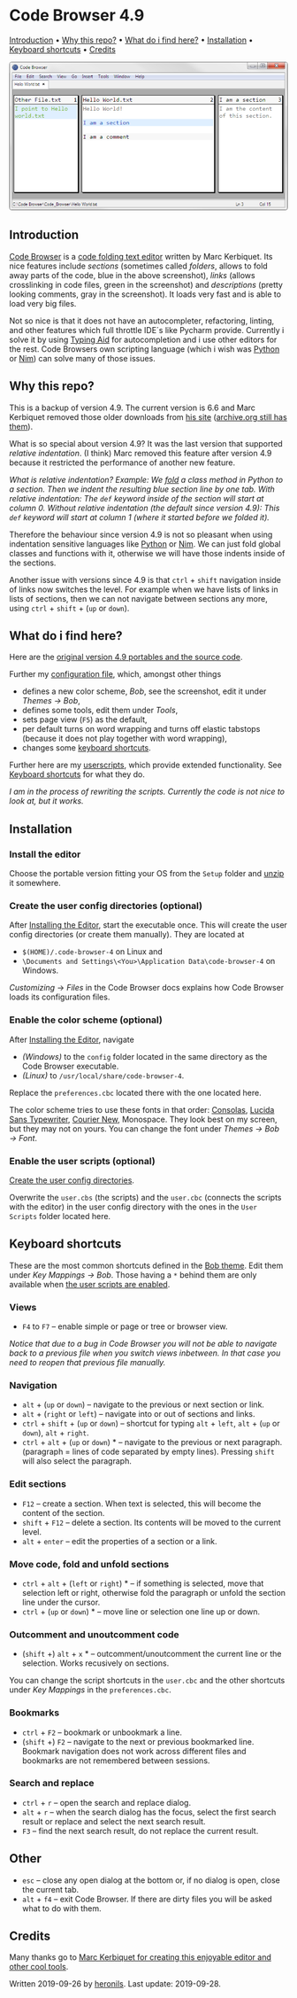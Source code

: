 # Code Browser 4.9

[Introduction](#introduction) • [Why this repo?](#why-this-repo) • [What do i find here?](#what-do-i-find-here) • [Installation](#installation) • [Keyboard shortcuts](#keyboard-shortcuts) • [Credits](#credits)

![Screenshot of Code Browser](Screenshot.png)

## Introduction

[Code Browser](http://tibleiz.net/code-browser/) is a [code folding text editor](http://www.tibleiz.net/code-browser/code-folding.html) written by Marc Kerbiquet. Its nice features include *sections* (sometimes called *folders*, allows to fold away parts of the code, blue in the above screenshot), *links* (allows crosslinking in code files, green in the screenshot) and *descriptions* (pretty looking comments, gray in the screenshot). It loads very fast and is able to load very big files.

Not so nice is that it does not have an autocompleter, refactoring, linting, and other features which full throttle IDE´s like Pycharm provide. Currently i solve it by using [Typing Aid](https://github.com/ManiacDC/TypingAid) for autocompletion and i use other editors for the rest. Code Browsers own scripting language (which i wish was [Python](https://www.python.org/) or [Nim](https://nim-lang.org/)) can solve many of those issues.

## Why this repo?

This is a backup of version 4.9. The current version is 6.6 and Marc Kerbiquet removed those older downloads from [his site](http://tibleiz.net/code-browser/download.html) ([archive.org still has them](https://web.archive.org/web/20160912162221/http://tibleiz.net:80/code-browser/download.html)).

What is so special about version 4.9? It was the last version that supported *relative indentation*. (I think) Marc removed this feature after version 4.9 because it restricted the performance of another new feature.

*What is relative indentation? Example: We [fold](http://www.tibleiz.net/code-browser/code-folding.html) a class method in Python to a section. Then we indent the resulting blue section line by one tab. With relative indentation: The `def` keyword inside of the section will start at column 0. Without relative indentation (the default since version 4.9): This `def` keyword will start at column 1 (where it started before we folded it).*

Therefore the behaviour since version 4.9 is not so pleasant when using indentation sensitive languages like [Python](https://www.python.org/) or [Nim](https://nim-lang.org/). We can just fold global classes and functions with it, otherwise we will have those indents inside of the sections.

Another issue with versions since 4.9 is that `ctrl` + `shift` navigation inside of links now switches the level. For example when we have lists of links in lists of sections, then we can not navigate between sections any more, using `ctrl` + `shift` + (`up` or `down`).

## What do i find here?

Here are the [original version 4.9 portables and the source code](#install-the-editor).

Further my [configuration file](#enable-the-color-scheme-optional), which, amongst other things

* defines a new color scheme, *Bob*, see the screenshot, edit it under *Themes → Bob*,
* defines some tools, edit them under *Tools*,
* sets page view (`F5`) as the default,
* per default turns on word wrapping and turns off elastic tabstops (because it does not play together with word wrapping),
* changes some [keyboard shortcuts](#keyboard-shortcuts).

Further here are my [userscripts](#enable-the-user-scripts-optional), which provide extended functionality. See [Keyboard shortcuts](#keyboard-shortcuts) for what they do.

*I am in the process of rewriting the scripts. Currently the code is not nice to look at, but it works.*

## Installation

### Install the editor

Choose the portable version fitting your OS from the `Setup` folder and [unzip](https://www.7-zip.org/) it somewhere.

### Create the user config directories (optional)

After [Installing the Editor](#install-the-editor), start the executable once. This will create the user config directories (or create them manually). They are located at

* `$(HOME)/.code-browser-4` on Linux and
* `\Documents and Settings\<You>\Application Data\code-browser-4` on Windows.

*Customizing* → *Files* in the Code Browser docs explains how Code Browser loads its configuration files.

### Enable the color scheme (optional)

After [Installing the Editor](#install-the-editor), navigate

* *(Windows)* to the `config` folder located in the same directory as the Code Browser executable.
* *(Linux)* to `/usr/local/share/code-browser-4`.

Replace the `preferences.cbc` located there with the one located here.

The color scheme tries to use these fonts in that order: [Consolas](https://www.google.com/search?q=Download+Consolas+font), [Lucida Sans Typewriter](https://www.google.com/search?q=Download+Lucida+Sans+Typewriter+font), [Courier New](https://www.google.com/search?q=Download+Courier+New+font), Monospace. They look best on my screen, but they may not on yours. You can change the font under *Themes → Bob → Font*.

### Enable the user scripts (optional)

[Create the user config directories](#create-the-user-config-directories-optional).

Overwrite the `user.cbs` (the scripts) and the `user.cbc` (connects the scripts with the editor) in the user config directory with the ones in the `User Scripts` folder located here.

## Keyboard shortcuts

These are the most common shortcuts defined in the [Bob theme](#enable-the-color-scheme-optional). Edit them under *Key Mappings → Bob*. Those having a `*` behind them are only available when [the user scripts are enabled](#enable-the-user-scripts-optional).

### Views

* `F4` to `F7` – enable simple or page or tree or browser view.

*Notice that due to a bug in Code Browser you will not be able to navigate back to a previous file when you switch views inbetween. In that case you need to reopen that previous file manually.*

### Navigation

* `alt` + (`up` or `down`) – navigate to the previous or next section or link.
* `alt` + (`right` or `left`) – navigate into or out of sections and links.
* `ctrl` + `shift` + (`up` or `down`) – shortcut for typing `alt` + `left`, `alt` + (`up` or `down`), `alt` + `right`.
* `ctrl` + `alt` + (`up` or `down`) \* – navigate to the previous or next paragraph. (paragraph = lines of code separated by empty lines). Pressing `shift` will also select the paragraph.

### Edit sections

* `F12` – create a section. When text is selected, this will become the content of the section.
* `shift` + `F12` – delete a section. Its contents will be moved to the current level.
* `alt` + `enter` – edit the properties of a section or a link.

### Move code, fold and unfold sections

* `ctrl` + `alt` + (`left` or `right`) \* – if something is selected, move that selection left or right, otherwise fold the paragraph or unfold the section line under the cursor.
* `ctrl` + (`up` or `down`) \* – move line or selection one line up or down.

### Outcomment and unoutcomment code

* (`shift` +) `alt` + `x` \* – outcomment/unoutcomment the current line or the selection. Works recusively on sections.

You can change the script shortcuts in the `user.cbc` and the other shortcuts under *Key Mappings* in the `preferences.cbc`.

### Bookmarks

* `ctrl` + `F2` – bookmark or unbookmark a line.
* (`shift` +) `F2` – navigate to the next or previous bookmarked line. Bookmark navigation does not work across different files and bookmarks are not remembered between sessions.

### Search and replace

* `ctrl` + `r` – open the search and replace dialog.
* `alt` + `r` – when the search dialog has the focus, select the first search result or replace and select the next search result.
* `F3` – find the next search result, do not replace the current result.

## Other

* `esc` – close any open dialog at the bottom or, if no dialog is open, close the current tab.
* `alt` + `f4` – exit Code Browser. If there are dirty files you will be asked what to do with them.


## Credits

Many thanks go to [Marc Kerbiquet for creating this enjoyable editor and other cool tools](http://tibleiz.net/).

Written 2019-09-26 by [heronils](https://github.com/heronils?tab=repositories). Last update: 2019-09-28.
